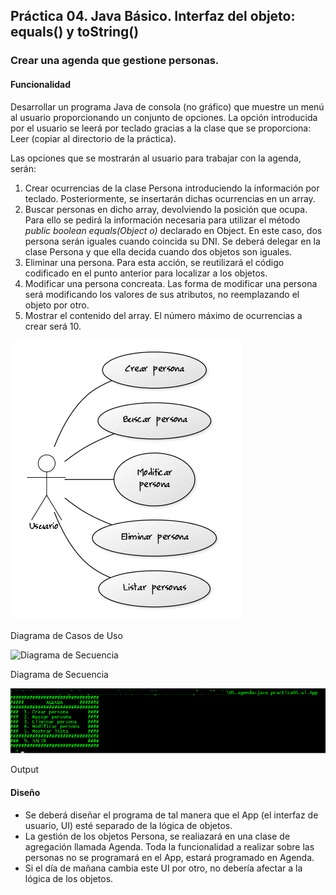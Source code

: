 ## Práctica 04. Java Básico. Interfaz del objeto: equals() y toString()
### Crear una agenda que gestione personas.

#### Funcionalidad

Desarrollar un programa Java de consola (no gráfico) que muestre un menú al usuario proporcionando un conjunto de opciones. La opción introducida por el usuario se leerá por teclado gracias a la clase que se proporciona: Leer (copiar al directorio de la práctica).

Las opciones que se mostrarán al usuario para trabajar con la agenda, serán:

1. Crear ocurrencias de la clase Persona introduciendo la información por teclado. Posteriormente, se insertarán dichas ocurrencias en un array.
2. Buscar personas en dicho array, devolviendo la posición que ocupa. Para ello se pedirá la información necesaria para utilizar el método *public boolean equals(Object o)* declarado en Object. En este caso, dos persona serán iguales cuando coincida su DNI. Se deberá delegar en la clase Persona y que ella decida cuando dos objetos son iguales.
3. Eliminar una persona. Para esta acción, se reutilizará el código codificado en el punto anterior para localizar a los objetos.
4. Modificar una persona concreata. Las forma de modificar una persona será modificando los valores de sus atributos, no reemplazando el objeto por otro.
5. Mostrar el contenido del array. El número máximo de ocurrencias a crear será 10.

![Diagrama de casos de uso](https://raw.githubusercontent.com/DavidContrerasICAI/javaCourseExamples/master/04.agenda/diagramaCasosUso.jpg)

Diagrama de Casos de Uso

![Diagrama de Secuencia](https://raw.githubusercontent.com/DavidContrerasICAI/javaCourseExamples/master/04.agenda/diagramaSecuencia.jpg)

Diagrama de Secuencia

![Salida del programa](output.png)

Output

#### Diseño

- Se deberá diseñar el programa de tal manera que el App (el interfaz de usuario, UI) esté separado de la lógica de objetos.
- La gestión de los objetos Persona, se realiazará en una clase de agregación llamada Agenda. Toda la funcionalidad a realizar sobre las personas no se programará en el App, estará programado en Agenda.
- Si el día de mañana cambia este UI por otro, no debería afectar a la lógica de los objetos.
